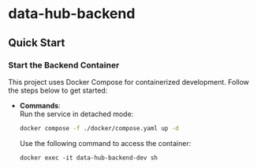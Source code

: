 # data-hub-backend

## Quick Start

### Start the Backend Container
This project uses Docker Compose for containerized development. Follow the steps below to get started:

- **Commands**:  
    Run the service in detached mode:
    ```bash
    docker compose -f ./docker/compose.yaml up -d
    ```
    Use the following command to access the container:
    ```dockerfile
    docker exec -it data-hub-backend-dev sh
    ```